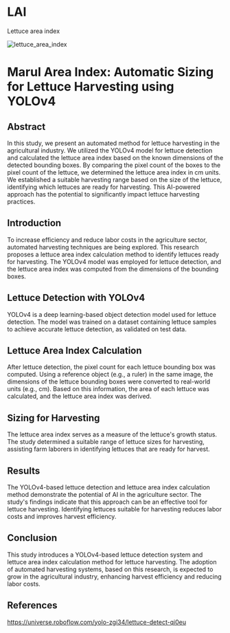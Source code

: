 # LAI
Lettuce area index

![lettuce_area_index](https://github.com/basakyalciner/LAI/assets/56589435/f6e794d7-540c-4477-82b2-18ed4bbb9af9)

# Marul Area Index: Automatic Sizing for Lettuce Harvesting using YOLOv4

## Abstract
In this study, we present an automated method for lettuce harvesting in the agricultural industry. We utilized the YOLOv4 model for lettuce detection and calculated the lettuce area index based on the known dimensions of the detected bounding boxes. By comparing the pixel count of the boxes to the pixel count of the lettuce, we determined the lettuce area index in cm units. We established a suitable harvesting range based on the size of the lettuce, identifying which lettuces are ready for harvesting. This AI-powered approach has the potential to significantly impact lettuce harvesting practices.

## Introduction
To increase efficiency and reduce labor costs in the agriculture sector, automated harvesting techniques are being explored. This research proposes a lettuce area index calculation method to identify lettuces ready for harvesting. The YOLOv4 model was employed for lettuce detection, and the lettuce area index was computed from the dimensions of the bounding boxes.

## Lettuce Detection with YOLOv4
YOLOv4 is a deep learning-based object detection model used for lettuce detection. The model was trained on a dataset containing lettuce samples to achieve accurate lettuce detection, as validated on test data.

## Lettuce Area Index Calculation
After lettuce detection, the pixel count for each lettuce bounding box was computed. Using a reference object (e.g., a ruler) in the same image, the dimensions of the lettuce bounding boxes were converted to real-world units (e.g., cm). Based on this information, the area of each lettuce was calculated, and the lettuce area index was derived.

## Sizing for Harvesting
The lettuce area index serves as a measure of the lettuce's growth status. The study determined a suitable range of lettuce sizes for harvesting, assisting farm laborers in identifying lettuces that are ready for harvest.

## Results
The YOLOv4-based lettuce detection and lettuce area index calculation method demonstrate the potential of AI in the agriculture sector. The study's findings indicate that this approach can be an effective tool for lettuce harvesting. Identifying lettuces suitable for harvesting reduces labor costs and improves harvest efficiency.

## Conclusion
This study introduces a YOLOv4-based lettuce detection system and lettuce area index calculation method for lettuce harvesting. The adoption of automated harvesting systems, based on this research, is expected to grow in the agricultural industry, enhancing harvest efficiency and reducing labor costs.

## References
https://universe.roboflow.com/yolo-zgi34/lettuce-detect-qi0eu

